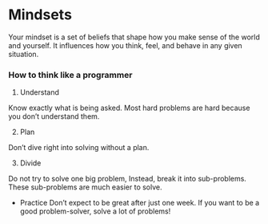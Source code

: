 # Mindsets

Your mindset is a set of beliefs that shape how you make sense of the world and yourself. It influences how you think, feel, and behave in any given situation.

### How to think like a programmer 

1. Understand

Know exactly what is being asked. Most hard problems are hard because you don’t understand them.

2. Plan

Don’t dive right into solving without a plan.

3. Divide

Do not try to solve one big problem, Instead, break it into sub-problems. These sub-problems are much easier to solve.

- Practice
Don’t expect to be great after just one week. If you want to be a good problem-solver, solve a lot of problems!